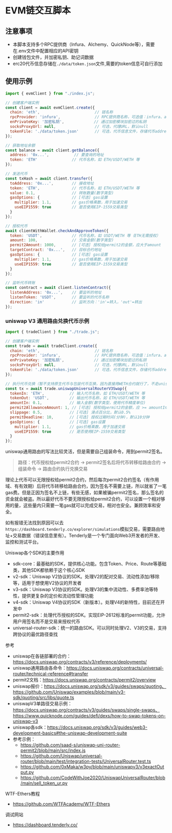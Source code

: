 # EVM链交互脚本

## 注意事项
- 本脚本支持多个RPC提供商（Infura、Alchemy、QuickNode等），需要在.env文件中配置相应的API密钥
- 创建钱包文件，并加密私钥、助记词数据
- erc20代币信息存储在`./data/token.json`文件,需要的token信息可自行添加

## 使用示例

```js
import { evmClient } from "./index.js";

// 创建客户端实例
const client = await evmClient.create({ 
  chain: 'eth',                        // 链名称
  rpcProvider: 'infura',               // RPC提供商名称，可选值：infura、alchemy、public(公共节点）)
  enPrivateKey: '加密私钥',             // 通过加密模块加密过的私钥
  socksProxyUrl: null,                 // 可选，代理URL，默认null
  tokenFile: './data/token.json'       // 可选，代币信息文件，存储代币address、abi、decimals等，默认'./data/token.json'。根据你的数据文件位置改
});

// 获取地址余额
const balance = await client.getBalance({ 
  address: '0x...',           // 要查询的地址
  token: 'ETH'               // 代币名称，如 ETH/USDT/WETH 等
});

// 发送代币
const txHash = await client.transfer({ 
  toAddress: '0x...',        // 接收地址
  token: 'ETH',              // 代币名称，如 ETH/USDT/WETH 等
  value: 0.1,                // 转账数量(数字类型)
  gasOptions: {              // [可选] gas设置
    multiplier: 1.1,         // gas价格乘数，用于加速交易
    useEIP1559: true         // 是否使用EIP-1559交易类型
  }
});

// 授权代币
await clientWithWallet.checkAndApproveToken({
  token: 'USDT',             // 代币名称，如 USDT/WETH 等（ETH无需授权）
  amount: 100,               // 交易金额(数字类型)
  permit2Amount: 1000,       // [可选] 授权给permit2的金额，应大于amount
  targetContract: '0x...',   // 目标合约地址
  gasOptions: {              // [可选] gas设置
    multiplier: 1.1,         // gas价格乘数，用于加速交易
    useEIP1559: true         // 是否使用EIP-1559交易类型
  }
});

// 监听代币转账
const contract = await client.listenContract({ 
  listenAddress: '0x...',    // 要监听的地址
  listenToken: 'USDT',       // 要监听的代币名称
  direction: 'in'            // 监听方向：'in'=转入，'out'=转出
});
```

### uniswap V3 通用路由兑换代币示例
```js
import { tradeClient } from "./trade.js";

// 创建客户端实例
const trade = await tradeClient.create({ 
  chain: 'eth',                        // 链名称
  rpcProvider: 'infura',               // RPC提供商名称，可选值：infura、alchemy、public(公共节点）)
  enPrivateKey: '加密私钥',             // 通过加密模块加密过的私钥
  socksProxyUrl: null,                 // 可选，代理URL，默认null
  tokenFile: './data/token.json'       // 可选，代币信息文件，存储代币address、abi、decimals等，默认'./data/token.json'。根据你的数据文件位置改
});

// 执行代币兑换（暂不支持原生代币与包装代币互换，因为直接用WETH合约就行了，不走uniswap路由）
const tx = await trade.uniswapUniversalRouterV3Swap({
  tokenIn: 'ETH',           // 输入代币名称，如 ETH/USDT/WETH 等
  tokenOut: 'USDT',         // 输出代币名称，如 ETH/USDT/WETH 等
  amountIn: 0.1,            // 输入金额(数字类型，使用代币精度单位)
  permit2AllowanceAmount: 1, // [可选] 授权给permit2的金额，应 >= amountIn
  slippage: 0.5,            // [可选] 滑点百分比，默认0.5%
  permitDeadline: 10,       // [可选] 授权过期时间(分钟)，默认10分钟
  gasOptions: {             // [可选] gas设置
    multiplier: 1.1,        // gas价格乘数，用于加速交易
    useEIP1559: true        // 是否使用EIP-1559交易类型
  }
});
```

uniswap通用路由的写法比较灵活，但是需要自己组装命令，用到permit2签名。

>路径：代币授权给permit2合约 -> permit2签名后将代币转移给路由合约 -> 组装命令 -> 路由合约执行兑换交易
      
理论上代币可以无限授权给permit2合约，然后每次permit2合约签名（有作用域、有有效期）后将代币转移给路由合约，因为签名不需要上链，所以就省了一笔gas费。但是正因为签名不上链，有些无感，如果被骗permit2签名，那么签名的资金就会被盗。所以最好代币不要无限授权给permit2合约，可以设置一个相对够用的量，这些量内只需要一笔gas就可以完成交易，相对也安全。兼顾效率和安全。

如有报错无法找到原因可以去`https://dashboard.tenderly.co/explorer/simulations`模拟交易，需要路由地址+交易数据（错误信息里有）。Tenderly是一个专门面向Web3开发者的开发、监控和测试平台。

Uniswap各个SDK的主要作用
- sdk-core：最基础的SDK，提供核心功能。包含Token、Price、Route等基础类，其他SDK都依赖于这个核心SDK
- v2-sdk：Uniswap V2协议的SDK。处理V2的配对交易、流动性添加/移除等，适用于想使用V2协议的开发者
- v3-sdk：Uniswap V3协议的SDK。处理V3的集中流动性、多费率池等特性，提供更复杂的定价和流动性管理功能
- v4-sdk：Uniswap V4协议的SDK（新版本）。处理V4的新特性，目前还在开发中
- permit2-sdk：处理代币授权的SDK。实现EIP-2612标准的permit功能，允许用户用签名而不是交易来授权代币
- universal-router-sdk：统一的路由SDK。可以同时处理V2、V3的交易，支持跨协议的最优路径查找

参考
- uniswap在各链部署的合约：https://docs.uniswap.org/contracts/v3/reference/deployments/
- uniswap通用路由各命令：https://docs.uniswap.org/contracts/universal-router/technical-reference#transfer
- permit2文档：https://docs.uniswap.org/contracts/permit2/overview
- uniswap报价：https://docs.uniswap.org/sdk/v3/guides/swaps/quoting、https://github.com/Uniswap/examples/blob/main/v3-sdk/quoting/src/libs/quote.ts
- uniswapV3单路径交易示例：https://docs.uniswap.org/contracts/v3/guides/swaps/single-swaps、https://www.quicknode.com/guides/defi/dexs/how-to-swap-tokens-on-uniswap-v3
- uniswap各sdk：https://docs.uniswap.org/sdk/v3/guides/web3-development-basics#the-uniswap-development-suite
- 参考示例：
  - https://github.com/saad-s/uniswap-uni-router-permit2/blob/main/src/index.js
  - https://github.com/Uniswap/universal-router/blob/main/test/integration-tests/UniversalRouter.test.ts
  - https://github.com/0xMaka/w3py/blob/main/uniswapv3/v3exactOutput.py
  - https://github.com/CodeWithJoe2020/UniswapUniversalRouter/blob/main/sell_token_ur.py

WTF-Ethers教程
- https://github.com/WTFAcademy/WTF-Ethers

调试网站
- https://dashboard.tenderly.co/

